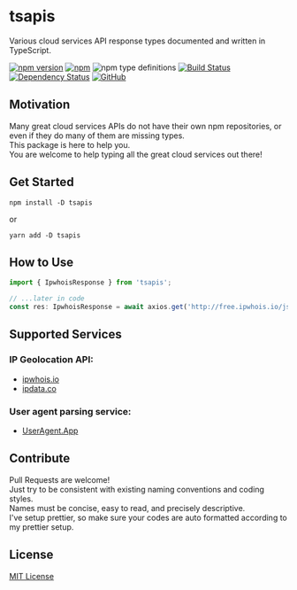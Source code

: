# tsapis
Various cloud services API response types documented and written in TypeScript.  

[![npm version](https://badge.fury.io/js/tsapis.svg)](https://badge.fury.io/js/tsapis)
[![npm](https://img.shields.io/npm/dw/tsapis.svg)](https://www.npmjs.com/package/tsapis)
![npm type definitions](https://img.shields.io/npm/types/tsapis.svg)
[![Build Status](https://travis-ci.org/joonhocho/tsapis.svg?branch=master)](https://travis-ci.org/joonhocho/tsapis)
[![Dependency Status](https://david-dm.org/joonhocho/tsapis.svg)](https://david-dm.org/joonhocho/tsapis)
[![GitHub](https://img.shields.io/github/license/joonhocho/tsapis.svg)](https://github.com/joonhocho/tsapis/blob/master/LICENSE)

## Motivation
Many great cloud services APIs do not have their own npm repositories, or even if they do many of them are missing types.  
This package is here to help you.  
You are welcome to help typing all the great cloud services out there!

## Get Started
```
npm install -D tsapis
```
or
```
yarn add -D tsapis
```

## How to Use
```typescript
import { IpwhoisResponse } from 'tsapis';

// ...later in code
const res: IpwhoisResponse = await axios.get('http://free.ipwhois.io/json/1.1.1.1').data;
```

## Supported Services

### IP Geolocation API:
 - [ipwhois.io](https://ipwhois.io)
 - [ipdata.co](https://ipdata.co)

### User agent parsing service:
 - [UserAgent.App](https://useragent.app/)

## Contribute
Pull Requests are welcome!  
Just try to be consistent with existing naming conventions and coding styles.  
Names must be concise, easy to read, and precisely descriptive.  
I've setup prettier, so make sure your codes are auto formatted according to my prettier setup.

## License
[MIT License](https://github.com/joonhocho/tsapis/blob/master/LICENSE)
